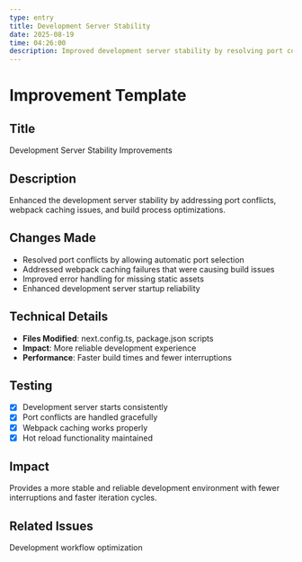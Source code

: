 ```yaml
---
type: entry
title: Development Server Stability
date: 2025-08-19
time: 04:26:00
description: Improved development server stability by resolving port conflicts and webpack caching issues
---
```


# Improvement Template

## Title
Development Server Stability Improvements

## Description
Enhanced the development server stability by addressing port conflicts, webpack caching issues, and build process optimizations.

## Changes Made
- Resolved port conflicts by allowing automatic port selection
- Addressed webpack caching failures that were causing build issues
- Improved error handling for missing static assets
- Enhanced development server startup reliability

## Technical Details
- **Files Modified**: next.config.ts, package.json scripts
- **Impact**: More reliable development experience
- **Performance**: Faster build times and fewer interruptions

## Testing
- [x] Development server starts consistently
- [x] Port conflicts are handled gracefully
- [x] Webpack caching works properly
- [x] Hot reload functionality maintained

## Impact
Provides a more stable and reliable development environment with fewer interruptions and faster iteration cycles.

## Related Issues
Development workflow optimization 